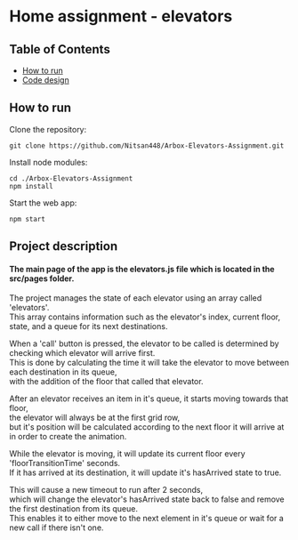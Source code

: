 # Home assignment - elevators

## Table of Contents

- [How to run](#how-to-run)
- [Code design](#code-design)

## How to run

Clone the repository:
<pre><code>git clone https://github.com/Nitsan448/Arbox-Elevators-Assignment.git
</code></pre>

Install node modules:
<pre><code>cd ./Arbox-Elevators-Assignment
npm install
</code></pre>

Start the web app:
<pre><code>npm start
</code></pre>

## Project description

#### The main page of the app is the elevators.js file which is located in the src/pages folder.

The project manages the state of each elevator using an array called 'elevators'.</br>
 This array contains information such as the elevator's index, current floor, state, and a queue for its next destinations.

When a 'call' button is pressed, the elevator to be called is determined by checking which elevator will arrive first.</br>
This is done by calculating the time it will take the elevator to move between each destination in its queue,</br>
with the addition of the floor that called that elevator.

After an elevator receives an item in it's queue, it starts moving towards that floor,</br>
the elevator will always be at the first grid row,</br>
but it's position will be calculated according to the next floor it will arrive at in order to create the animation.

While the elevator is moving, it will update its current floor every 'floorTransitionTime' seconds.</br>
If it has arrived at its destination, it will update it's hasArrived state to true.

This will cause a new timeout to run after 2 seconds,</br>
which will change the elevator's hasArrived state back to false and remove the first destination from its queue.</br>
This enables it to either move to the next element in it's queue or wait for a new call if there isn't one.
